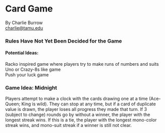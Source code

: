 # Card Game
By Charlie Burrow  
charlie@tamu.edu  

### Rules Have Not Yet Been Decided for the Game
#### Potential Ideas:
Racko inspired game where players try to make runs of numbers and suits  
Uno or Crazy-8s like game  
Push your luck game

### Game Idea: Midnight
Players attempt to make a clock with the cards drawing one at a time (Ace-Queen; King is wild). They can stop at any time, but if a card of duplicate value is drawn, the player loses all progress they made that turn. If 3 (subject to change) rounds go by without a winner, the player with the longest streak wins. If this is a tie, the player with the longest mono-color streak wins, and mono-suit streak if a winner is still not clear.